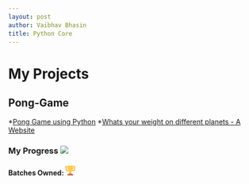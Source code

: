 ```yaml
---
layout: post
author: Vaibhav Bhasin
title: Python Core
---
```


# My Projects

## Pong-Game
*[Pong Game using Python](https://rodincode.github.io/coderprojects/ponggame)
*[Whats your weight on different planets - A Website](https://rodincode.github.io/coderprojects/website)

### My Progress  ![](https://progress-bar.dev/70)
#### Batches Owned: <img src="https://raw.githubusercontent.com/rodincode/coderprojects/master/assets/android-chrome-192x192-removebg-preview.png" alt="my rank" height="20" width="20"/>

